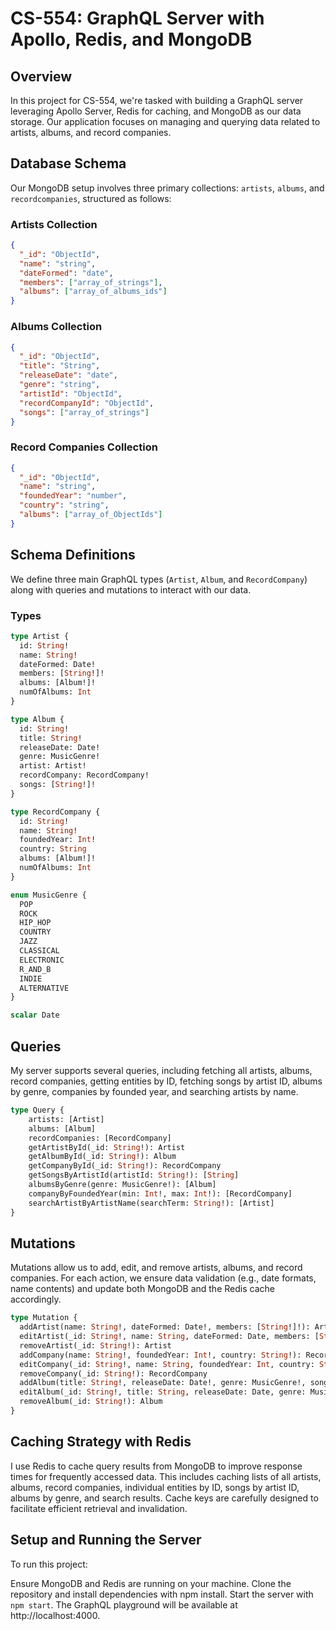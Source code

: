 # CS-554: GraphQL Server with Apollo, Redis, and MongoDB

## Overview
In this project for CS-554, we're tasked with building a GraphQL server leveraging Apollo Server, Redis for caching, and MongoDB as our data storage. Our application focuses on managing and querying data related to artists, albums, and record companies.

## Database Schema
Our MongoDB setup involves three primary collections: `artists`, `albums`, and `recordcompanies`, structured as follows:

### Artists Collection
```json
{
  "_id": "ObjectId",
  "name": "string",
  "dateFormed": "date",
  "members": ["array_of_strings"],
  "albums": ["array_of_albums_ids"]
}
```

### Albums Collection
```json
{
  "_id": "ObjectId",
  "title": "String",
  "releaseDate": "date",
  "genre": "string",
  "artistId": "ObjectId",
  "recordCompanyId": "ObjectId",
  "songs": ["array_of_strings"]
}
```

### Record Companies Collection
```json
{
  "_id": "ObjectId",
  "name": "string",
  "foundedYear": "number",
  "country": "string",
  "albums": ["array_of_ObjectIds"]
}
```

## Schema Definitions
We define three main GraphQL types (`Artist`, `Album`, and `RecordCompany`) along with queries and mutations to interact with our data.

### Types 
```graphql
type Artist {
  id: String!
  name: String!
  dateFormed: Date!
  members: [String!]!
  albums: [Album!]!
  numOfAlbums: Int
}

type Album {
  id: String!
  title: String!
  releaseDate: Date!
  genre: MusicGenre!
  artist: Artist!
  recordCompany: RecordCompany!
  songs: [String!]!
}

type RecordCompany {
  id: String!
  name: String!
  foundedYear: Int!
  country: String
  albums: [Album!]!
  numOfAlbums: Int
}

enum MusicGenre {
  POP
  ROCK
  HIP_HOP
  COUNTRY
  JAZZ
  CLASSICAL
  ELECTRONIC
  R_AND_B
  INDIE
  ALTERNATIVE
}

scalar Date
```

## Queries
My server supports several queries, including fetching all artists, albums, record companies, getting entities by ID, fetching songs by artist ID, albums by genre, companies by founded year, and searching artists by name.
```graphql
type Query {
    artists: [Artist]
    albums: [Album]
    recordCompanies: [RecordCompany]
    getArtistById(_id: String!): Artist
    getAlbumById(_id: String!): Album
    getCompanyById(_id: String!): RecordCompany
    getSongsByArtistId(artistId: String!): [String]
    albumsByGenre(genre: MusicGenre!): [Album]
    companyByFoundedYear(min: Int!, max: Int!): [RecordCompany]
    searchArtistByArtistName(searchTerm: String!): [Artist]
}
```

## Mutations
Mutations allow us to add, edit, and remove artists, albums, and record companies. For each action, we ensure data validation (e.g., date formats, name contents) and update both MongoDB and the Redis cache accordingly.
```graphql
type Mutation {
  addArtist(name: String!, dateFormed: Date!, members: [String!]!): Artist
  editArtist(_id: String!, name: String, dateFormed: Date, members: [String!]): Artist
  removeArtist(_id: String!): Artist
  addCompany(name: String!, foundedYear: Int!, country: String!): RecordCompany
  editCompany(_id: String!, name: String, foundedYear: Int, country: String): RecordCompany
  removeCompany(_id: String!): RecordCompany
  addAlbum(title: String!, releaseDate: Date!, genre: MusicGenre!, songs: [String!]!, artistId: String!, companyId: String!): Album
  editAlbum(_id: String!, title: String, releaseDate: Date, genre: MusicGenre, songs: [String!], artistId: String, companyId: String): Album
  removeAlbum(_id: String!): Album
}

```

## Caching Strategy with Redis
I use Redis to cache query results from MongoDB to improve response times for frequently accessed data. This includes caching lists of all artists, albums, record companies, individual entities by ID, songs by artist ID, albums by genre, and search results. Cache keys are carefully designed to facilitate efficient retrieval and invalidation.

## Setup and Running the Server
To run this project:

Ensure MongoDB and Redis are running on your machine.
Clone the repository and install dependencies with npm install.
Start the server with `npm start`. The GraphQL playground will be available at http://localhost:4000.
